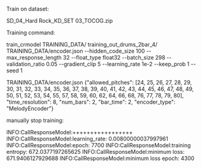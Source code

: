 
Train on dataset:

SD_04_Hard Rock_KD_SET 03_TOCOG.zip

Training command:

train_crmodel TRAINING_DATA/ training_out_drums_2bar_4/ TRAINING_DATA/encoder.json --hidden_code_size 100 --max_response_length 32 --float_type float32 --batch_size 298 --validation_ratio 0.05 --gradient_clip 5 --learning_rate 1e-2 --keep_prob 1 --seed 1

TRAINING_DATA/encoder.json
{"allowed_pitches": [24, 25, 26, 27, 28, 29, 30, 31, 32, 33, 34, 35, 36, 37, 38, 39, 40, 41, 42, 43, 44, 45, 46, 47, 48, 49, 50, 51, 52, 53, 54, 55, 57, 58, 59, 60, 62, 64, 66, 68, 76, 77, 78, 79, 80], "time_resolution": 8, "num_bars": 2, "bar_time": 2, "encoder_type": "MelodyEncoder"}

manually stop training:

INFO:CallResponseModel:+++++++++++++++++
INFO:CallResponseModel:learning_rate: 0.00800000037997961
INFO:CallResponseModel:epoch: 7700
INFO:CallResponseModel:training entropy: 672.0377197265625
INFO:CallResponseModel:minimum loss: 671.9406127929688
INFO:CallResponseModel:minimum loss epoch: 4300

